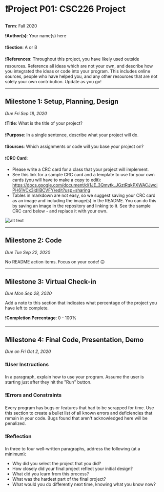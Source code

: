 # ❗Project P01: CSC226 Project

**Term**: Fall 2020

❗️**Author(s)**: Your name(s) here

❗️**Section**: A or B

❗**References**: 
Throughout this project, you have likely used outside resources. Reference all ideas which are not your own, and describe how you integrated the ideas or code into your program. This includes online sources, people who have helped you, and any other resources that are not solely your own contribution. Update as you go!

---

## Milestone 1: Setup, Planning, Design
*Due Fri Sep 18, 2020*

❗️**Title**: What is the title of your project?

❗**Purpose**: In a single sentence, describe what your project will do.

❗️**Sources**: Which assignments or code will you base your project on?

❗️**CRC Card**:
  - Please write a CRC card for a class that your project will implement.
  - See this link for a sample CRC card and a template to
  use for your own cards (you will have to make a copy to edit): https://docs.google.com/document/d/1JE_3Qmytk_JGztRqkPXWACJwciPH61VCx3idIlBCVFY/edit?usp=sharing
  - Tables in markdown are not easy, so we suggest saving your CRC card
  as an image and including the image(s) in the README. You can do this
  by saving an image in the repository and linking to it. See the sample CRC card below - and replace it with your own.
  
![alt text](image/crc.png "Image of CRC card as an example. Upload your CRC card(s) in place of this one")

---

## Milestone 2: Code
*Due Tue Sep 22, 2020*

No README action items. Focus on your code! 🙃

---

## Milestone 3: Virtual Check-in
*Due Mon Sep 28, 2020*

Add a note to this section that indicates what percentage of the project you have left to complete. 

❗️**Completion Percentage**: 0 - 100%

---

## Milestone 4: Final Code, Presentation, Demo
*Due on Fri Oct 2, 2020*

### ❗User Instructions
In a paragraph, explain how to use your program. 
Assume the user is starting just after they hit the "Run" button. 

### ❗Errors and Constraints
Every program has bugs or features that had to be scrapped for time. Use this section to create a bullet list of all known errors and deficiencies that remain in your code. Bugs found that aren't acknowledged here will be penalized.

### ❗Reflection
In three to four well-written paragraphs, address the following (at a minimum):
- Why did you select the project that you did?
- How closely did your final project reflect your initial design?
- What did you learn from this process?
- What was the hardest part of the final project?
- What would you do differently next time, knowing what you know now?
